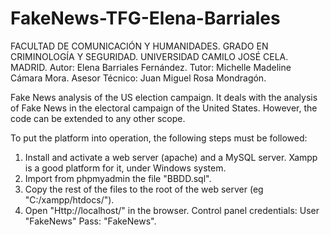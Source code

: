 # FakeNews-TFG-Elena-Barriales
FACULTAD DE COMUNICACIÓN Y HUMANIDADES. GRADO EN CRIMINOLOGÍA Y SEGURIDAD. UNIVERSIDAD CAMILO JOSÉ CELA. MADRID.
Autor: Elena Barriales Fernández.
Tutor: Michelle Madeline Cámara Mora.
Asesor Técnico: Juan Miguel Rosa Mondragón.

Fake News analysis of the US election campaign.
It deals with the analysis of Fake News in the electoral campaign of the United States. However, the code can be extended to any other scope.

To put the platform into operation, the following steps must be followed:

1. Install and activate a web server (apache) and a MySQL server. Xampp is a good platform for it, under Windows system.
2. Import from phpmyadmin the file "BBDD.sql".
3. Copy the rest of the files to the root of the web server (eg "C:/xampp/htdocs/").
4. Open "Http://localhost/" in the browser. Control panel credentials: User "FakeNews" Pass: "FakeNews".



